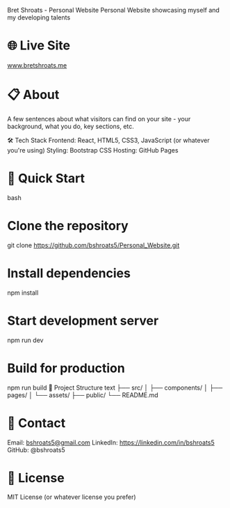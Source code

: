 Bret Shroats - Personal Website
Personal Website showcasing myself and my developing talents

# 🌐 Live Site
www.bretshroats.me

# 📋 About
A few sentences about what visitors can find on your site - your background, what you do, key sections, etc.

🛠 Tech Stack
Frontend: React, HTML5, CSS3, JavaScript (or whatever you're using)
Styling: Bootstrap CSS 
Hosting: GitHub Pages

# 🚀 Quick Start
bash
# Clone the repository
git clone https://github.com/bshroats5/Personal_Website.git

# Install dependencies
npm install

# Start development server
npm run dev

# Build for production
npm run build
📁 Project Structure
text
├── src/
│   ├── components/
│   ├── pages/
│   └── assets/
├── public/
└── README.md

# 📧 Contact
Email: bshroats5@gmail.com
LinkedIn: https://linkedin.com/in/bshroats5
GitHub: @bshroats5

# 📄 License
MIT License (or whatever license you prefer)

